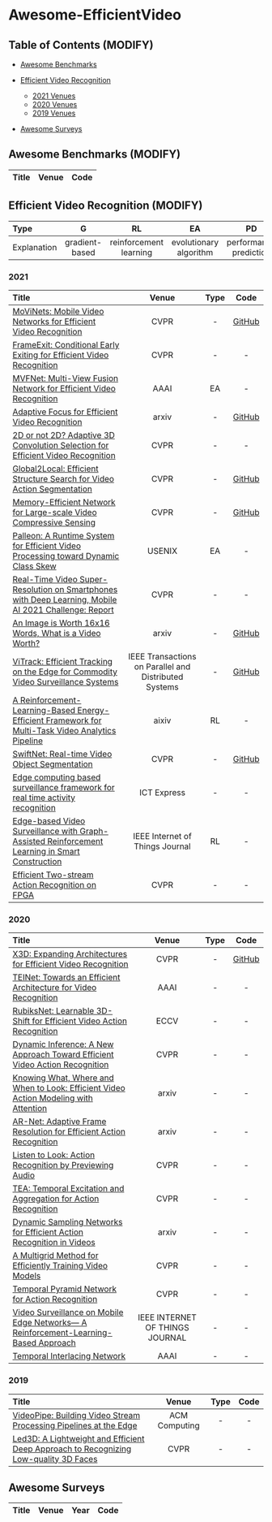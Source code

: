 # Awesome-EfficientVideo


## Table of Contents (MODIFY)

- [Awesome Benchmarks](#awesome-benchmarks)

- [Efficient Video Recognition](#efficient-video-recognition)
  - [2021 Venues](#2021)
  - [2020 Venues](#2020)
  - [2019 Venues](#2019)


- [Awesome Surveys](#awesome-surveys)


## Awesome Benchmarks (MODIFY)

| Title | Venue | Code |
|:--------|:--------:|:--------:|


## Efficient Video Recognition (MODIFY)

|      Type   |        G       |                  RL    |            EA           |        PD              |    Other   |
|:------------|:--------------:|:----------------------:|:-----------------------:|:----------------------:|:----------:|
| Explanation | gradient-based | reinforcement learning | evolutionary algorithm | performance prediction | other types |

### 2021


|  Title  |   Venue  |   Type   |   Code   |
|:--------|:--------:|:--------:|:--------:|
| [MoViNets: Mobile Video Networks for Efficient Video Recognition](https://openaccess.thecvf.com/content/CVPR2021/papers/Kondratyuk_MoViNets_Mobile_Video_Networks_for_Efficient_Video_Recognition_CVPR_2021_paper.pdf) | CVPR | - | [GitHub](https://github.com/google-research/movinet) |
| [FrameExit: Conditional Early Exiting for Efficient Video Recognition](https://openaccess.thecvf.com/content/CVPR2021/papers/Ghodrati_FrameExit_Conditional_Early_Exiting_for_Efficient_Video_Recognition_CVPR_2021_paper.pdf) | CVPR | - | - |
| [MVFNet: Multi-View Fusion Network for Efficient Video Recognition](https://www.aaai.org/AAAI21Papers/AAAI-1523.WuW.pdf) |AAAI | EA | - |
| [Adaptive Focus for Efficient Video Recognition](https://arxiv.org/pdf/2105.03245.pdf) | arxiv | - | [GitHub](https://github.com/blackfeather-wang/AdaFocus) |
| [2D or not 2D? Adaptive 3D Convolution Selection for Efficient Video Recognition](https://openaccess.thecvf.com/content/CVPR2021/papers/Li_2D_or_not_2D_Adaptive_3D_Convolution_Selection_for_Efficient_CVPR_2021_paper.pdf) | CVPR | - | - |
| [Global2Local: Efficient Structure Search for Video Action Segmentation](https://openaccess.thecvf.com/content/CVPR2021/papers/Gao_Global2Local_Efficient_Structure_Search_for_Video_Action_Segmentation_CVPR_2021_paper.pdf) | CVPR | - | [GitHub](https://github.com/ShangHua-Gao/G2L-search) |
| [Memory-Efficient Network for Large-scale Video Compressive Sensing](https://openaccess.thecvf.com/content/CVPR2021/papers/Cheng_Memory-Efficient_Network_for_Large-Scale_Video_Compressive_Sensing_CVPR_2021_paper.pdf) | CVPR | - | [GitHub](https://github.com/BoChenGroup/RevSCI-net) |
| [Palleon: A Runtime System for Efficient Video Processing toward Dynamic Class Skew](https://www.usenix.org/system/files/atc21-feng-boyuan.pdf) |USENIX| EA | - |
| [Real-Time Video Super-Resolution on Smartphones with Deep Learning, Mobile AI 2021 Challenge: Report](https://openaccess.thecvf.com/content/CVPR2021W/MAI/papers/Ignatov_Real-Time_Video_Super-Resolution_on_Smartphones_With_Deep_Learning_Mobile_AI_CVPRW_2021_paper.pdf) | CVPR | - | - |
| [An Image is Worth 16x16 Words, What is a Video Worth?](https://arxiv.org/pdf/2103.13915.pdf) | arxiv | - | [GitHub](https://github.com/Alibaba-MIIL/STAM) |
| [ViTrack: Efficient Tracking on the Edge for Commodity Video Surveillance Systems](http://tns.thss.tsinghua.edu.cn/~jiliang/publications/INFOCOM2018-vitrack.pdf) | IEEE Transactions on Parallel and Distributed Systems | - | [GitHub](https://github.com/Alibaba-MIIL/STAM) |
| [A Reinforcement-Learning-Based Energy-Efficient Framework for Multi-Task Video Analytics Pipeline](https://arxiv.org/pdf/2104.04443.pdf) | aixiv | RL | - |
| [SwiftNet: Real-time Video Object Segmentation](https://openaccess.thecvf.com/content/CVPR2021/papers/Wang_SwiftNet_Real-Time_Video_Object_Segmentation_CVPR_2021_paper.pdf) | CVPR | - | [GitHub](https://github.com/haochenheheda/SwiftNet) |
| [Edge computing based surveillance framework for real time activity recognition](https://www.sciencedirect.com/science/article/pii/S2405959521000540) | ICT Express | - | - |
| [Edge-based Video Surveillance with Graph-Assisted Reinforcement Learning in Smart Construction](https://ieeexplore.ieee.org/stamp/stamp.jsp?tp=&arnumber=9459774) | IEEE Internet of Things Journal | RL | - |
| [Efficient Two-stream Action Recognition on FPGA](https://openaccess.thecvf.com/content/CVPR2021W/ECV/papers/Lin_Efficient_Two-Stream_Action_Recognition_on_FPGA_CVPRW_2021_paper.pdf) | CVPR | - | - |




### 2020


|  Title  |   Venue  |   Type   |   Code   |
|:--------|:--------:|:--------:|:--------:|
| [X3D: Expanding Architectures for Efficient Video Recognition](https://openaccess.thecvf.com/content_CVPR_2020/papers/Feichtenhofer_X3D_Expanding_Architectures_for_Efficient_Video_Recognition_CVPR_2020_paper.pdf) | CVPR | - | [GitHub](https://github.com/facebookresearch/SlowFast) |
| [TEINet: Towards an Efficient Architecture for Video Recognition](https://ojs.aaai.org/index.php/AAAI/article/view/6836) | AAAI | - | - |
| [RubiksNet: Learnable 3D-Shift for Efficient Video Action Recognition](http://www.ecva.net/papers/eccv_2020/papers_ECCV/papers/123640494.pdf) | ECCV | - | - |
| [Dynamic Inference: A New Approach Toward Efficient Video Action Recognition](https://openaccess.thecvf.com/content_CVPRW_2020/papers/w40/Wu_Dynamic_Inference_A_New_Approach_Toward_Efficient_Video_Action_Recognition_CVPRW_2020_paper.pdf) | CVPR | - | - |
| [Knowing What, Where and When to Look: Efficient Video Action Modeling with Attention](https://arxiv.org/pdf/2004.01278.pdf) | arxiv | - | - |
| [AR-Net: Adaptive Frame Resolution for Efficient Action Recognition](https://arxiv.org/pdf/2007.15796.pdf) | arxiv | - | - |
| [Listen to Look: Action Recognition by Previewing Audio](https://openaccess.thecvf.com/content_CVPR_2020/papers/Gao_Listen_to_Look_Action_Recognition_by_Previewing_Audio_CVPR_2020_paper.pdf) | CVPR | - | - |
| [TEA: Temporal Excitation and Aggregation for Action Recognition](https://openaccess.thecvf.com/content_CVPR_2020/papers/Li_TEA_Temporal_Excitation_and_Aggregation_for_Action_Recognition_CVPR_2020_paper.pdf) | CVPR | - | - |
| [Dynamic Sampling Networks for Efficient Action Recognition in Videos](https://arxiv.org/pdf/2006.15560.pdf) | arxiv | - | - |
| [A Multigrid Method for Efficiently Training Video Models](https://openaccess.thecvf.com/content_CVPR_2020/papers/Wu_A_Multigrid_Method_for_Efficiently_Training_Video_Models_CVPR_2020_paper.pdf) | CVPR | - | - |
| [Temporal Pyramid Network for Action Recognition](https://openaccess.thecvf.com/content_CVPR_2020/papers/Yang_Temporal_Pyramid_Network_for_Action_Recognition_CVPR_2020_paper.pdf) | CVPR | - | - |
| [Video Surveillance on Mobile Edge Networks— A Reinforcement-Learning-Based Approach](https://ieeexplore.ieee.org/stamp/stamp.jsp?tp=&arnumber=8966998) | IEEE INTERNET OF THINGS JOURNAL | - | - |
| [Temporal Interlacing Network](https://doi.org/10.1609/aaai.v34i07.6872) | AAAI | - | - |





### 2019

|  Title  |   Venue  |   Type   |   Code   |
|:--------|:--------:|:--------:|:--------:|
| [VideoPipe: Building Video Stream Processing Pipelines at the Edge](https://dl.acm.org/doi/pdf/10.1145/3366626.3368131) | ACM Computing | - | - |
| [Led3D: A Lightweight and Efficient Deep Approach to Recognizing Low-quality 3D Faces](https://openaccess.thecvf.com/content_CVPR_2019/papers/Mu_Led3D_A_Lightweight_and_Efficient_Deep_Approach_to_Recognizing_Low-Quality_CVPR_2019_paper.pdf) | CVPR | - | - |



## Awesome Surveys

|  Title  |   Venue  |   Year   |   Code   |
|:--------|:--------:|:--------:|:--------:|

